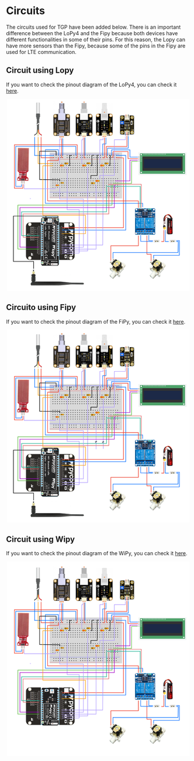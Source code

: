 # Circuits

The circuits used for TGP have been added below. There is an important difference between the LoPy4 and the Fipy because both devices have different functionalities
in some of their pins. For this reason, the Lopy can have more sensors than the Fipy, because some of the pins in the Fipy are used for LTE communication. 

## Circuit using Lopy

If you want to check the pinout diagram of the LoPy4, you can check it [here](https://docs.pycom.io/gitbook/assets/lopy4-pinout.pdf).

<p align="center">
  <img src="./img/circuit_lopy.png" alt="drawing" width="500"/>
</p>

## Circuito using Fipy

If you want to check the pinout diagram of the FiPy, you can check it [here](https://docs.pycom.io/gitbook/assets/fipy-pinout.pdf).

<p align="center">
  <img src="./img/circuit_fipy.png" alt="drawing" width="500"/>
</p>

## Circuit using Wipy

If you want to check the pinout diagram of the WiPy, you can check it [here](https://docs.pycom.io/gitbook/assets/wipy-pinout.pdf).

<p align="center">
  <img src="./img/circuit_wipy.png" alt="drawing" width="500"/>
</p>
